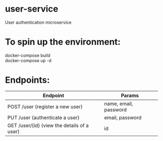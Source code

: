 # user-service
User authentication microservice

# To spin up the environment:
docker-compose build<br>
docker-compose up -d

# Endpoints:
| Endpoint                                    | Params                         |
| ------------------------------------------- | ------------------------------ |
| POST /user (register a new user)            | name, email, password |
| PUT /user (authenticate a user)             | email, password       |
| GET /user/{id} (view the details of a user) | id                    |

